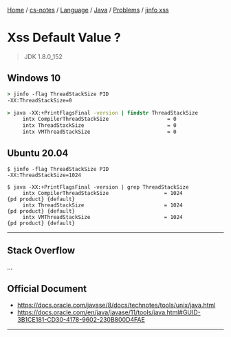 [Home](https://mengxianbin.github.io) /
[cs-notes](https://mengxianbin.github.io/cs-notes/site) /
[Language](https://mengxianbin.github.io/cs-notes/site/Language) /
[Java](https://mengxianbin.github.io/cs-notes/site/Language/Java) /
[Problems](https://mengxianbin.github.io/cs-notes/site/Language/Java/Problems) /
[jinfo xss](https://mengxianbin.github.io/cs-notes/site/Language/Java/Problems/jinfo%20xss)

# Xss Default Value ?

> JDK 1.8.0_152

## Windows 10

```bat
> jinfo -flag ThreadStackSize PID
-XX:ThreadStackSize=0
```

```bat
> java -XX:+PrintFlagsFinal -version | findstr ThreadStackSize
     intx CompilerThreadStackSize                   = 0                                   {pd product}
     intx ThreadStackSize                           = 0                                   {pd product}
     intx VMThreadStackSize                         = 0                                   {pd product}
```

## Ubuntu 20.04

```shell
$ jinfo -flag ThreadStackSize PID
-XX:ThreadStackSize=1024
```

```shell
$ java -XX:+PrintFlagsFinal -version | grep ThreadStackSize
     intx CompilerThreadStackSize                  = 1024                                   {pd product} {default}
     intx ThreadStackSize                          = 1024                                   {pd product} {default}
     intx VMThreadStackSize                        = 1024                                   {pd product} {default}
```

---

## Stack Overflow

...

## Official Document

- https://docs.oracle.com/javase/8/docs/technotes/tools/unix/java.html
- https://docs.oracle.com/en/java/javase/11/tools/java.html#GUID-3B1CE181-CD30-4178-9602-230B800D4FAE

---
